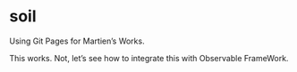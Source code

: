 # soil
Using Git Pages for Martien’s Works.

This works. Not, let’s see how to integrate this with Observable FrameWork.
